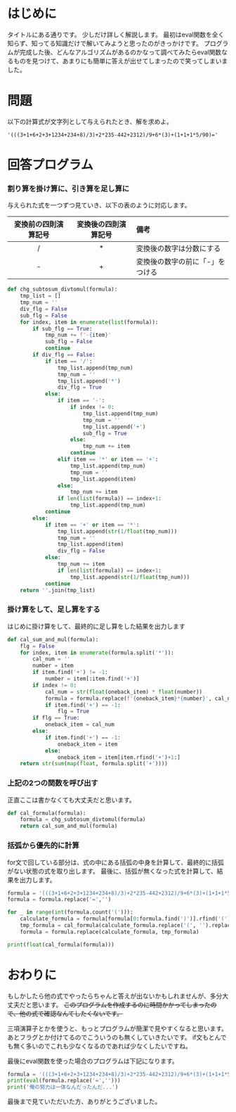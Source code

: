# はじめに
タイトルにある通りです。
少しだけ詳しく解説します。
最初はeval関数を全く知らず、知ってる知識だけで解いてみようと思ったのがきっかけです。
プログラムが完成した後、どんなアルゴリズムがあるのかなって調べてみたらeval関数なるものを見つけて、あまりにも簡単に答えが出せてしまったので笑ってしまいました。

# 問題
以下の計算式が文字列として与えられたとき、解を求めよ。

```
'(((3+1+6+2+3+1234+234+8)/3)+2*235-442+2312)/9+6*(3)+(1+1+1*5/90)='
```

# 回答プログラム
### 割り算を掛け算に、引き算を足し算に
与えられた式を一つずつ見ていき、以下の表のように対応します。

|変換前の四則演算記号|変換後の四則演算記号|備考|
|:---:|:---:|:---|
|/|*|変換後の数字は分数にする|
|-|+|変換後の数字の前に「-」をつける|

```python
def chg_subtosum_divtomul(formula):
    tmp_list = []
    tmp_num = ''
    div_flg = False
    sub_flg = False
    for index, item in enumerate(list(formula)):
        if sub_flg == True:
            tmp_num += f'-{item}'
            sub_flg = False
            continue
        if div_flg == False:
            if item == '/':
                tmp_list.append(tmp_num)
                tmp_num = ''
                tmp_list.append('*')
                div_flg = True
            else:
                if item == '-':
                    if index != 0:
                        tmp_list.append(tmp_num)
                        tmp_num = ''
                        tmp_list.append('+')
                        sub_flg = True
                    else:
                        tmp_num += item
                    continue
                elif item == '*' or item == '+':
                    tmp_list.append(tmp_num)
                    tmp_num = ''
                    tmp_list.append(item)
                else:
                    tmp_num += item
                if len(list(formula)) == index+1:
                    tmp_list.append(tmp_num)
            continue
        else:
            if item == '+' or item == '*':
                tmp_list.append(str(1/float(tmp_num)))
                tmp_num = ''
                tmp_list.append(item)
                div_flg = False
            else:
                tmp_num += item
                if len(list(formula)) == index+1:
                    tmp_list.append(str(1/float(tmp_num)))
            continue
    return ''.join(tmp_list)
```

### 掛け算をして、足し算をする
はじめに掛け算をして、最終的に足し算をした結果を出力します

```python
def cal_sum_and_mul(formula):
    flg = False
    for index, item in enumerate(formula.split('*')):
        cal_num = ''
        number = item
        if item.find('+') != -1:
            number = item[:item.find('+')]
        if index != 0:
            cal_num = str(float(oneback_item) * float(number))
            formula = formula.replace(f'{oneback_item}*{number}', cal_num)
            if item.find('+') == -1:
                flg = True
        if flg == True:
            oneback_item = cal_num
        else:
            if item.find('+') == -1:
                oneback_item = item
            else:
                oneback_item = item[item.rfind('+')+1:]
    return str(sum(map(float, formula.split('+'))))
```

### 上記の2つの関数を呼び出す
正直ここは書かなくても大丈夫だと思います。

```python
def cal_formula(formula):
    formula = chg_subtosum_divtomul(formula)
    return cal_sum_and_mul(formula)
```

### 括弧から優先的に計算
for文で回している部分は、式の中にある括弧の中身を計算して、最終的に括弧がない状態の式を取り出します。
最後に、括弧が無くなった式を計算して、結果を出力します。

```python
formula = '(((3+1+6+2+3+1234+234+8)/3)+2*235-442+2312)/9+6*(3)+(1+1+1*5/90)='
formula = formula.replace('=','')

for _ in range(int(formula.count('('))):
    calculate_formula = formula[formula[0:formula.find(')')].rfind('('):formula.find(')')+1]
    tmp_formula = cal_formula(calculate_formula.replace('(', '').replace(')', ''))
    formula = formula.replace(calculate_formula, tmp_formula)

print(float(cal_formula(formula)))
```

# おわりに
もしかしたら他の式でやったらちゃんと答えが出ないかもしれませんが、多分大丈夫だと思います。
~~このプログラムを作成するのに時間かかってしまったので、他の式で確認なんてしたくないです。~~

三項演算子とかを使うと、もっとプログラムが簡潔で見やすくなると思います。
あとフラグとか付けてるのでこういうのも無くしていきたいです。
if文もとんでも無く多いのでこれも少なくなるのであれば少なくしたいですね。

最後にeval関数を使った場合のプログラムは下記になります。

```python
formula = '(((3+1+6+2+3+1234+234+8)/3)+2*235-442+2312)/9+6*(3)+(1+1+1*5/90)='
print(eval(formula.replace('=','')))
print('俺の努力は一体なんだったんだ...')
```

最後まで見ていただいた方、ありがとうございました。

